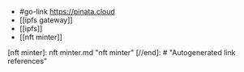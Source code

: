 - #go-link https://pinata.cloud
- [[ipfs gateway]]
- [[ipfs]]
- [[nft minter]]

[//begin]: # "Autogenerated link references for markdown compatibility"
[nft minter]: nft minter.md "nft minter"
[//end]: # "Autogenerated link references"